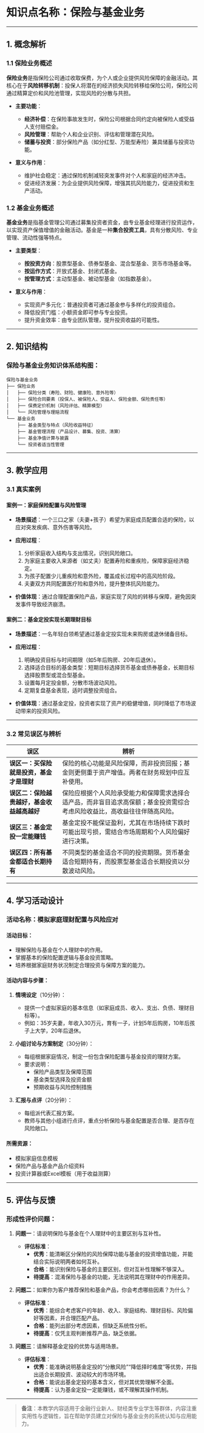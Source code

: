 # 知识点名称：保险与基金业务

---

## 1. 概念解析

### 1.1 保险业务概述

**保险业务**是指保险公司通过收取保费，为个人或企业提供风险保障的金融活动。其核心在于**风险转移机制**：投保人将潜在的经济损失风险转移给保险公司，保险公司通过精算定价和风险池管理，实现风险的分散与共担。

- **主要功能**：
  - **经济补偿**：在保险事故发生时，保险公司根据合同约定向被保险人或受益人支付赔偿金。
  - **风险管理**：帮助个人和企业识别、评估和管理潜在风险。
  - **储蓄与投资**：部分保险产品（如分红型、万能型寿险）兼具储蓄与投资功能。

- **意义与作用**：
  - 维护社会稳定：通过保险机制减轻突发事件对个人和家庭的经济冲击。
  - 促进经济发展：为企业提供风险保障，增强其抗风险能力，促进投资和生产活动。

### 1.2 基金业务概述

**基金业务**是指基金管理公司通过募集投资者资金，由专业基金经理进行投资运作，以实现资产保值增值的金融活动。基金是一种**集合投资工具**，具有分散风险、专业管理、流动性强等特点。

- **主要类型**：
  - **按投资方向**：股票型基金、债券型基金、混合型基金、货币市场基金等。
  - **按运作方式**：开放式基金、封闭式基金。
  - **按管理方式**：主动型基金、被动型基金（如指数基金）。

- **意义与作用**：
  - 实现资产多元化：普通投资者可通过基金参与多样化的投资组合。
  - 降低投资门槛：小额资金即可参与专业投资。
  - 提升资金效率：由专业团队管理，提升投资收益的可能性。

---

## 2. 知识结构

### 保险与基金业务知识体系结构图：

```
保险与基金业务
├── 保险业务
│   ├── 保险分类（寿险、财险、健康险、意外险等）
│   ├── 保险合同要素（投保人、被保险人、受益人、保险金额、保险责任等）
│   ├── 保费定价机制（风险评估、精算模型）
│   └── 风险管理与理赔流程
└── 基金业务
    ├── 基金类型与特点（风险收益特征）
    ├── 基金管理流程（产品设计、募集、投资、清算）
    ├── 基金净值计算与披露
    └── 投资者适当性管理
```

---

## 3. 教学应用

### 3.1 真实案例

#### 案例一：家庭保险配置与风险管理

- **场景描述**：一个三口之家（夫妻+孩子）希望为家庭成员配置合适的保险，以应对突发疾病、意外伤害等风险。

- **应用过程**：
  1. 分析家庭收入结构与支出情况，识别风险敞口。
  2. 为家庭主要收入来源者（如丈夫）配置寿险和重疾险，保障家庭经济稳定。
  3. 为孩子配置少儿重疾险和意外险，覆盖成长过程中的高风险阶段。
  4. 夫妻双方共同配置医疗险和意外险，提升整体抗风险能力。

- **价值体现**：通过合理配置保险产品，家庭实现了风险的转移与保障，避免因突发事件导致经济崩溃。

#### 案例二：基金定投实现长期理财目标

- **场景描述**：一名年轻白领希望通过基金定投实现未来购房或退休储备目标。

- **应用过程**：
  1. 明确投资目标与时间期限（如5年后购房、20年后退休）。
  2. 选择适合目标的基金类型：短期目标选择货币基金或债券基金，长期目标选择股票型或混合型基金。
  3. 设置每月定投金额，分散市场波动风险。
  4. 定期复盘基金表现，适时调整投资组合。

- **价值体现**：通过基金定投，投资者实现了资产的稳健增值，同时降低了市场波动带来的投资风险。

---

### 3.2 常见误区与辨析

| 误区 | 辨析 |
|------|------|
| **误区一：买保险就是投资，基金才是理财** | 保险的核心功能是风险保障，而非投资回报；基金则更侧重于资产增值。两者在财务规划中应互补使用。 |
| **误区二：保险越贵越好，基金收益越高越好** | 保险应根据个人风险承受能力和保障需求选择合适产品，而非盲目追求高保额；基金投资需综合考虑风险收益比，高收益往往伴随高风险。 |
| **误区三：基金定投一定能赚钱** | 基金定投不能保证盈利，尤其在市场持续下跌时可能出现亏损，需结合市场周期和个人风险偏好进行决策。 |
| **误区四：所有基金都适合长期持有** | 不同类型的基金适合不同的投资期限。货币基金适合短期持有，而股票型基金适合长期投资以分散波动风险。 |

---

## 4. 学习活动设计

### 活动名称：模拟家庭理财配置与风险应对

#### 活动目标：

- 理解保险与基金在个人理财中的作用。
- 掌握基本的保险配置逻辑与基金投资策略。
- 培养根据家庭财务状况制定合理投资与保障方案的能力。

#### 活动内容与步骤：

1. **情境设定**（10分钟）：
   - 提供一个虚拟家庭的基本信息（如家庭成员、收入、支出、负债、理财目标等）。
   - 例如：35岁夫妻，年收入30万元，育有一子，计划5年后购房，10年后孩子上大学，20年后退休。

2. **小组讨论与方案制定**（30分钟）：
   - 每组根据家庭情况，制定一份包含保险配置与基金投资的理财方案。
   - 要求说明：
     - 保险产品类型及保障范围
     - 基金类型选择及投资金额
     - 预期收益与风险控制措施

3. **汇报与点评**（20分钟）：
   - 每组派代表汇报方案。
   - 教师与其他小组进行点评，重点分析保险与基金配置是否合理、是否存在风险敞口。

#### 所需资源：

- 模拟家庭信息模板
- 保险产品与基金产品介绍资料
- 投资计算器或Excel模板（用于收益测算）

---

## 5. 评估与反馈

### 形成性评价问题：

1. **问题一**：请说明保险与基金在个人理财中的主要区别与互补性。
   - **评估标准**：
     - **优秀**：能清晰区分保险的风险保障功能与基金的投资增值功能，并能结合实际说明两者如何互补。
     - **合格**：能识别保险与基金的主要区别，但对互补性理解不够深入。
     - **待提高**：混淆保险与基金的功能，无法说明其在理财中的作用差异。

2. **问题二**：如果你为客户推荐保险和基金产品，你会考虑哪些因素？为什么？
   - **评估标准**：
     - **优秀**：能综合考虑客户的年龄、收入、家庭结构、理财目标、风险偏好等因素，并合理匹配产品。
     - **合格**：能列出部分考虑因素，但缺乏系统性分析。
     - **待提高**：仅凭主观判断推荐产品，缺乏依据。

3. **问题三**：请解释基金定投的优势与适用场景。
   - **评估标准**：
     - **优秀**：能准确说明基金定投的“分散风险”“降低择时难度”等优势，并指出适合长期投资、波动较大的市场环境。
     - **合格**：能说出基金定投的基本含义，但对其优势理解不全面。
     - **待提高**：认为基金定投一定能赚钱，或不理解其操作机制。

---

> **备注**：本教学内容适用于金融行业新人、财经类专业学生等群体，内容注重实用性与逻辑性，旨在帮助学员建立对保险与基金业务的系统认知与应用能力。